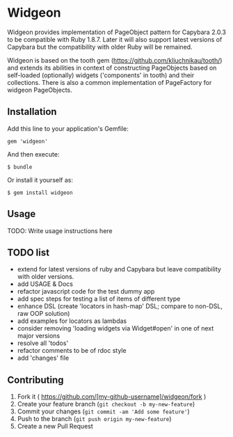 # Widgeon

Widgeon provides implementation of PageObject pattern for Capybara 2.0.3 to be compatible with Ruby 1.8.7.
Later it will also support latest versions of Capybara but the compatibility with older Ruby will be remained.

Widgeon is based on the tooth gem (https://github.com/kliuchnikau/tooth/)
and extends its abilities in context of constructing PageObjects based on self-loaded (optionally) widgets ('components' in tooth)
and their collections. There is also a common implementation of PageFactory for widgeon PageObjects.

## Installation

Add this line to your application's Gemfile:

    gem 'widgeon'

And then execute:

    $ bundle

Or install it yourself as:

    $ gem install widgeon

## Usage

TODO: Write usage instructions here

## TODO list

* extend for latest versions of ruby and Capybara but leave compatibility with older versions.
* add USAGE & Docs
* refactor javascript code for the test dummy app
* add spec steps for testing a list of items of different type
* enhance DSL (create 'locators in hash-map' DSL; compare to non-DSL, raw OOP solution)
* add examples for locators as lambdas
* consider removing 'loading widgets via Widget#open' in one of next major versions
* resolve all 'todos'
* refactor comments to be of rdoc style
* add 'changes' file

## Contributing

1. Fork it ( https://github.com/[my-github-username]/widgeon/fork )
2. Create your feature branch (`git checkout -b my-new-feature`)
3. Commit your changes (`git commit -am 'Add some feature'`)
4. Push to the branch (`git push origin my-new-feature`)
5. Create a new Pull Request
